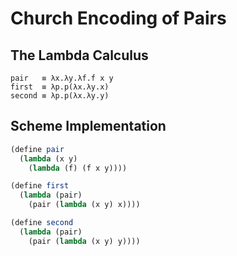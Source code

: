 # Church Encoding of Pairs

## The Lambda Calculus

```
pair   ≡ λx.λy.λf.f x y
first  ≡ λp.p(λx.λy.x)
second ≡ λp.p(λx.λy.y)
```

## Scheme Implementation

```scheme
(define pair
  (lambda (x y)
    (lambda (f) (f x y))))

(define first
  (lambda (pair)
    (pair (lambda (x y) x))))

(define second
  (lambda (pair)
    (pair (lambda (x y) y))))
```

